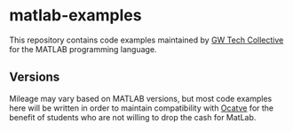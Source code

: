 # matlab-examples
This repository contains code examples maintained by [GW Tech Collective](http://gwtechcollective.org) for the MATLAB programming language.

## Versions
Mileage may vary based on MATLAB versions, but most code examples here will be written in order to maintain compatibility with [Ocatve](https://www.gnu.org/software/octave/) for the benefit of students who are not willing to drop the cash for MatLab.
